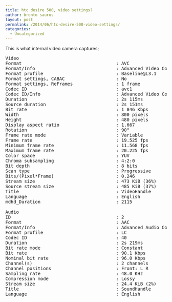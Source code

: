 ```yaml
---
title: htc desire 500, video settings?
author: bronto saurus
layout: post
permalink: /2014/06/htc-desire-500-video-settings/
categories:
  - Uncategorized
---
```

This is what internal video camera captures;

<pre>Video
Format                                   : AVC
Format/Info                              : Advanced Video Codec
Format profile                           : Baseline@L3.1
Format settings, CABAC                   : No
Format settings, ReFrames                : 1 frame
Codec ID                                 : avc1
Codec ID/Info                            : Advanced Video Coding
Duration                                 : 2s 115ms
Source duration                          : 2s 151ms
Bit rate                                 : 1 846 Kbps
Width                                    : 800 pixels
Height                                   : 480 pixels
Display aspect ratio                     : 1.667
Rotation                                 : 90°
Frame rate mode                          : Variable
Frame rate                               : 19.525 fps
Minimum frame rate                       : 11.568 fps
Maximum frame rate                       : 20.225 fps
Color space                              : YUV
Chroma subsampling                       : 4:2:0
Bit depth                                : 8 bits
Scan type                                : Progressive
Bits/(Pixel*Frame)                       : 0.246
Stream size                              : 473 KiB (36%)
Source stream size                       : 485 KiB (37%)
Title                                    : VideoHandle
Language                                 : English
mdhd_Duration                            : 2115

Audio
ID                                       : 2
Format                                   : AAC
Format/Info                              : Advanced Audio Codec
Format profile                           : LC
Codec ID                                 : 40
Duration                                 : 2s 219ms
Bit rate mode                            : Constant
Bit rate                                 : 90.1 Kbps
Nominal bit rate                         : 96.0 Kbps
Channel(s)                               : 2 channels
Channel positions                        : Front: L R
Sampling rate                            : 48.0 KHz
Compression mode                         : Lossy
Stream size                              : 24.4 KiB (2%)
Title                                    : SoundHandle
Language                                 : English
</pre>
